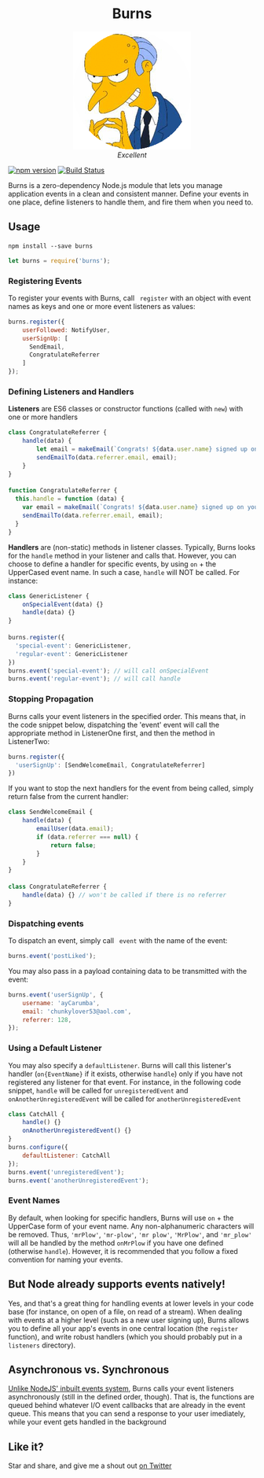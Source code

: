 <h1 align="center">Burns</h1>

<p align="center">
  <img src="burns.gif"><br>
  <em>Excellent</em>
</p>

[![npm version](https://badge.fury.io/js/burns.svg)](https://badge.fury.io/js/burns)
[![Build Status](https://travis-ci.org/shalvah/burns.svg?branch=master)](https://travis-ci.org/shalvah/burns)

Burns is a zero-dependency Node.js module that lets you manage application events in a clean and consistent manner. Define your events in one place, define listeners to handle them, and fire them when you need to.

## Usage
```
npm install --save burns
```

```js
let burns = require('burns');
```

### Registering Events
To register your events with Burns, call ` register` with an object with event names as keys and one or more event listeners as values:

```js
burns.register({
    userFollowed: NotifyUser,
    userSignUp: [
      SendEmail,
      CongratulateReferrer
    ]
});
```

### Defining Listeners and Handlers
**Listeners** are ES6 classes or constructor functions (called with `new`) with one or more handlers

```js
class CongratulateReferrer {
    handle(data) {
        let email = makeEmail(`Congrats! ${data.user.name} signed up on your recommendation!`);
        sendEmailTo(data.referrer.email, email);
    }
}

function CongratulateReferrer {
  this.handle = function (data) {
    var email = makeEmail(`Congrats! ${data.user.name} signed up on your recommendation!`);
    sendEmailTo(data.referrer.email, email);
  }
}
```

**Handlers** are (non-static) methods in listener classes. Typically, Burns looks for the `handle` method in your listener and calls that. However, you can choose to define a handler for specific events, by using `on` + the UpperCased event name. In such a case, `handle` will NOT be called. For instance:


```js
class GenericListener {
    onSpecialEvent(data) {}
    handle(data) {}
}

burns.register({
  'special-event': GenericListener,
  'regular-event': GenericListener
})
burns.event('special-event'); // will call onSpecialEvent
burns.event('regular-event'); // will call handle
````

### Stopping Propagation
Burns calls your event listeners in the specified order. This means that, in the code snippet below, dispatching the 'event' event will call the appropriate method in ListenerOne first, and then the method in ListenerTwo: 

```js
burns.register({
  'userSignUp': [SendWelcomeEmail, CongratulateReferrer]
})
```

If you want to stop the next handlers for the event from being called, simply return false from the current handler:

```js
class SendWelcomeEmail {
    handle(data) {
        emailUser(data.email);
        if (data.referrer === null) {
            return false;
        }
    }
}

class CongratulateReferrer {
    handle(data) {} // won't be called if there is no referrer
}

```

### Dispatching events
To dispatch an event, simply call ` event` with the name of the event:

```js
burns.event('postLiked');
```

You may also pass in a payload containing data to be transmitted with the event:

```js
burns.event('userSignUp', {
    username: 'ayCarumba',
    email: 'chunkylover53@aol.com',
    referrer: 128,
});
```

### Using a Default Listener
You may also specify a `defaultListener`. Burns will call this listener's handler (`on{EventName}` if it exists, otherwise `handle`) only if you have not registered any listener for that event. For instance, in the following code snippet, `handle` will be called for `unregisteredEvent` and `onAnotherUnregisteredEvent` will be called for `anotherUnregisteredEvent`

```js
class CatchAll {
    handle() {}
    onAnotherUnregisteredEvent() {}
}
burns.configure({
    defaultListener: CatchAll
});
burns.event('unregisteredEvent');
burns.event('anotherUnregisteredEvent');
```

### Event Names
By default, when looking for specific handlers, Burns will use `on` + the UpperCase form of your event name. Any non-alphanumeric characters will be removed. Thus, `'mrPlow'`, `'mr-plow'`, `'mr plow'`, `'MrPlow'`, and `'mr_plow'` will all be handled by the method `onMrPlow` if you have one defined (otherwise `handle`). However, it is recommended that you follow a fixed convention for naming your events.

## But Node already supports events natively!
Yes, and that's a great thing for handling events at lower levels in your code base (for instance, on open of a file, on read of a stream). When dealing with events at a higher level (such as a new user signing up), Burns allows you to define all your app's events in one central location (the `register` function), and write robust handlers (which you should probably put in a `listeners` directory).

## Asynchronous vs. Synchronous
[Unlike NodeJS' inbuilt events system](https://nodejs.org/api/events.html#events_asynchronous_vs_synchronous), Burns calls your event listeners asynchronously (still in the defined order, though). That is, the functions are queued behind whatever I/O event callbacks that are already in the event queue. This means that you can send a response to your user imediately, while your event gets handled in the background

## Like it?
Star and share, and give me a shout out [on Twitter](http://twitter.com/theshalvah)
